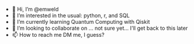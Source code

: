 - 👋 Hi, I’m @emweld
- 👀 I’m interested in the usual: python, r, and SQL
- 🌱 I’m currently learning Quantum Computing with Qiskit
- 💞️ I’m looking to collaborate on ... not sure yet... I'll get back to this later 
- 📫 How to reach me DM me, I guess?

<!---
emweld/emweld is a ✨ special ✨ repository because its `README.md` (this file) appears on your GitHub profile.
You can click the Preview link to take a look at your changes.
--->
